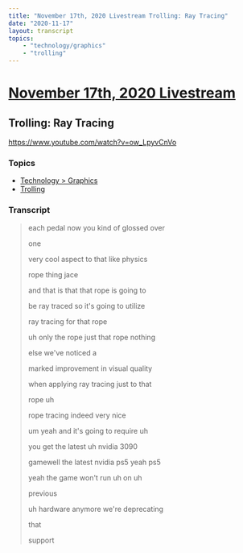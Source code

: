 ```yaml
---
title: "November 17th, 2020 Livestream Trolling: Ray Tracing"
date: "2020-11-17"
layout: transcript
topics:
    - "technology/graphics"
    - "trolling"
---
```

# [November 17th, 2020 Livestream](../2020-11-17.md)
## Trolling: Ray Tracing
https://www.youtube.com/watch?v=ow_LpyvCnVo

### Topics
* [Technology > Graphics](../topics/technology/graphics.md)
* [Trolling](../topics/trolling.md)

### Transcript

> each pedal now you kind of glossed over
>
> one
>
> very cool aspect to that like physics
>
> rope thing jace
>
> and that is that that rope is going to
>
> be ray traced so it's going to utilize
>
> ray tracing for that rope
>
> uh only the rope just that rope nothing
>
> else we've noticed a
>
> marked improvement in visual quality
>
> when applying ray tracing just to that
>
> rope uh
>
> rope tracing indeed very nice
>
> um yeah and it's going to require uh
>
> you get the latest uh nvidia 3090
>
> gamewell the latest nvidia ps5 yeah ps5
>
> yeah the game won't run uh on uh
>
> previous
>
> uh hardware anymore we're deprecating
>
> that
>
> support
